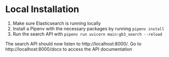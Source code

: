 # Local Installation
1. Make sure Elasticsearch is running locally
2. Install a Pipenv with the necessary packages by running ```pipenv install```
3. Run the search API with ```pipenv run uvicorn main:gb3_search --reload```

The search API should now listen to http://localhost:8000/. Go to http://localhost:8000/docs to access the API documentation